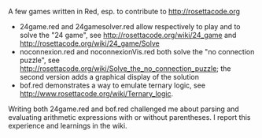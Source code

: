 A few games written in Red, esp. to contribute to http://rosettacode.org

* 24game.red and 24gamesolver.red allow respectively to play and to solve the "24 game", see http://rosettacode.org/wiki/24_game and http://rosettacode.org/wiki/24_game/Solve
* noconnexion.red and noconnexionVis.red both solve the "no connection puzzle", see http://rosettacode.org/wiki/Solve_the_no_connection_puzzle; the second version adds a graphical display of the solution
* bof.red demonstrates a way to emulate ternary logic, see http://www.rosettacode.org/wiki/Ternary_logic.

Writing both 24game.red and bof.red challenged me about parsing and evaluating arithmetic expressions with or without parentheses. I report this experience and learnings in the wiki.
